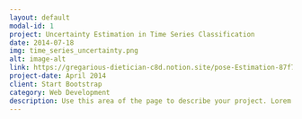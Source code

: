 ```yaml
---
layout: default
modal-id: 1
project: Uncertainty Estimation in Time Series Classification
date: 2014-07-18
img: time_series_uncertainty.png
alt: image-alt
link: https://gregarious-dietician-c8d.notion.site/pose-Estimation-87f77c16ee674f99a688d5bf89fed381
project-date: April 2014
client: Start Bootstrap
category: Web Development
description: Use this area of the page to describe your project. Lorem ipsum dolor sit amet, consectetur adipisicing elit. Mollitia neque assumenda ipsam nihil, molestias magnam, recusandae quos quis inventore quisquam velit asperiores, vitae? Reprehenderit soluta, eos quod consequuntur itaque. Nam.
---
```

